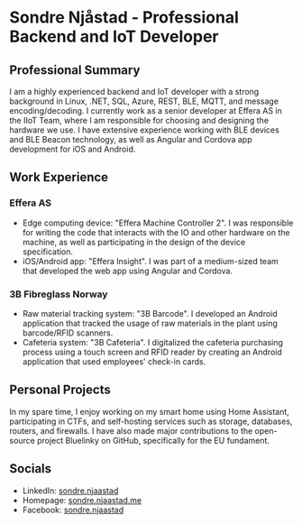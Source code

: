 # Sondre Njåstad - Professional Backend and IoT Developer

## Professional Summary
I am a highly experienced backend and IoT developer with a strong background in Linux, .NET, SQL, Azure, REST, BLE, MQTT, and message encoding/decoding. I currently work as a senior developer at Effera AS in the IIoT Team, where I am responsible for choosing and designing the hardware we use. I have extensive experience working with BLE devices and BLE Beacon technology, as well as Angular and Cordova app development for iOS and Android. 

## Work Experience
### Effera AS
- Edge computing device: "Effera Machine Controller 2". I was responsible for writing the code that interacts with the IO and other hardware on the machine, as well as participating in the design of the device specification. 
- iOS/Android app: "Effera Insight". I was part of a medium-sized team that developed the web app using Angular and Cordova.

### 3B Fibreglass Norway
- Raw material tracking system: "3B Barcode". I developed an Android application that tracked the usage of raw materials in the plant using barcode/RFID scanners.
- Cafeteria system: "3B Cafeteria". I digitalized the cafeteria purchasing process using a touch screen and RFID reader by creating an Android application that used employees' check-in cards. 

## Personal Projects
In my spare time, I enjoy working on my smart home using Home Assistant, participating in CTFs, and self-hosting services such as storage, databases, routers, and firewalls. I have also made major contributions to the open-source project Bluelinky on GitHub, specifically for the EU fundament.

## Socials
- LinkedIn: [sondre.njaastad](https://lnkd.in/gKP3vF7)
- Homepage: [sondre.njaastad.me](https://sondre.njaastad.me)
- Facebook: [sondre.njaastad](https://fb.me/sondre.njaastad)
